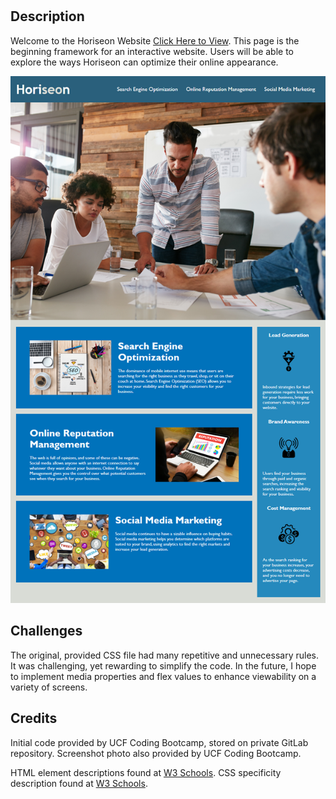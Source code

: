 # <Your-Project-Title>

## Description

Welcome to the Horiseon Website [Click Here to View](https://kathrynfisher3700.github.io/Module1Challenge/). 
This page is the beginning framework for an interactive website. 
Users will be able to explore the ways Horiseon can optimize their online appearance. 


![Screenshot of Horiseon website](./Screenshot-Horiseon-Wesite.png)

## Challenges

The original, provided CSS file had many repetitive and unnecessary rules. 
It was challenging, yet rewarding to simplify the code. 
In the future, I hope to implement media properties and flex values to enhance viewability on a variety of screens.

## Credits

Initial code provided by UCF Coding Bootcamp, stored on private GitLab repository. 
Screenshot photo also provided by UCF Coding Bootcamp.

HTML element descriptions found at [W3 Schools](https://www.w3schools.com/html/html_elements.asp).
CSS specificity description found at [W3 Schools](https://www.w3schools.com/css/css_specificity.asp).
